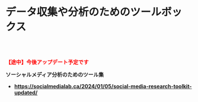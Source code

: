 # データ収集や分析のためのツールボックス
<br><br>
<p style="color: red;"><strong>【途中】今後アップデート予定です</stong></p>


ソーシャルメディア分析のためのツール集
* https://socialmedialab.ca/2024/01/05/social-media-research-toolkit-updated/

